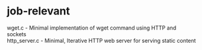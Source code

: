 # job-relevant

wget.c - Minimal implementation of wget command using HTTP and sockets \
http_server.c - Minimal, Iterative HTTP web server for serving static content
